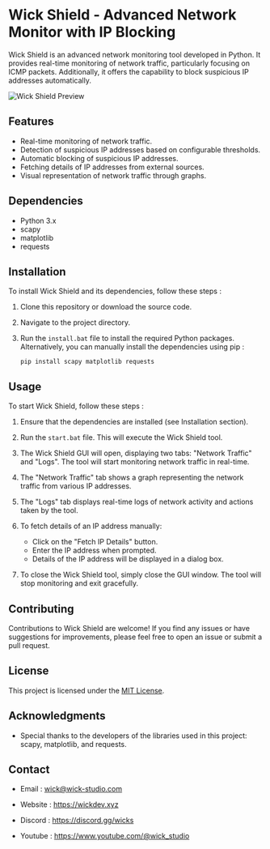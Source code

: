 # Wick Shield - Advanced Network Monitor with IP Blocking

Wick Shield is an advanced network monitoring tool developed in Python. It provides real-time monitoring of network traffic, particularly focusing on ICMP packets. Additionally, it offers the capability to block suspicious IP addresses automatically.

![Wick Shield Preview](https://media.discordapp.net/attachments/1216088448004526193/1224321404007350354/image.png?ex=661d1129&is=660a9c29&hm=76310c293cf698bba947e571f1af3875cc33cfa1f125a782ed0e3bb520493ea4&=&format=webp&quality=lossless&width=1200&height=667)

## Features

- Real-time monitoring of network traffic.
- Detection of suspicious IP addresses based on configurable thresholds.
- Automatic blocking of suspicious IP addresses.
- Fetching details of IP addresses from external sources.
- Visual representation of network traffic through graphs.

## Dependencies

- Python 3.x
- scapy
- matplotlib
- requests

## Installation

To install Wick Shield and its dependencies, follow these steps :

1. Clone this repository or download the source code.

2. Navigate to the project directory.

3. Run the `install.bat` file to install the required Python packages. Alternatively, you can manually install the dependencies using pip :

    ```
    pip install scapy matplotlib requests
    ```

## Usage

To start Wick Shield, follow these steps :

1. Ensure that the dependencies are installed (see Installation section).

2. Run the `start.bat` file. This will execute the Wick Shield tool.

3. The Wick Shield GUI will open, displaying two tabs: "Network Traffic" and "Logs". The tool will start monitoring network traffic in real-time.

4. The "Network Traffic" tab shows a graph representing the network traffic from various IP addresses.

5. The "Logs" tab displays real-time logs of network activity and actions taken by the tool.

6. To fetch details of an IP address manually:
    - Click on the "Fetch IP Details" button.
    - Enter the IP address when prompted.
    - Details of the IP address will be displayed in a dialog box.

7. To close the Wick Shield tool, simply close the GUI window. The tool will stop monitoring and exit gracefully.

## Contributing

Contributions to Wick Shield are welcome! If you find any issues or have suggestions for improvements, please feel free to open an issue or submit a pull request.

## License

This project is licensed under the [MIT License](LICENSE).

## Acknowledgments

- Special thanks to the developers of the libraries used in this project: scapy, matplotlib, and requests.

## Contact

- Email : wick@wick-studio.com

- Website : https://wickdev.xyz

- Discord : https://discord.gg/wicks

- Youtube : https://www.youtube.com/@wick_studio
